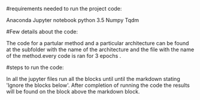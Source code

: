 #requirements needed to run the project code:

Anaconda
Jupyter notebook
python 3.5 
Numpy
Tqdm 


#Few details about the code:

The code for a partular method and a particular architecture can be found at the subfolder with the name of the architecture
and the file with the name of the method.every code is ran for 3 epochs .


#steps to run the code:

In all the jupyter files run all the blocks until until the markdown stating 'Ignore the blocks below'.
After completion of running the code the results will be found on the block above the markdown block.
